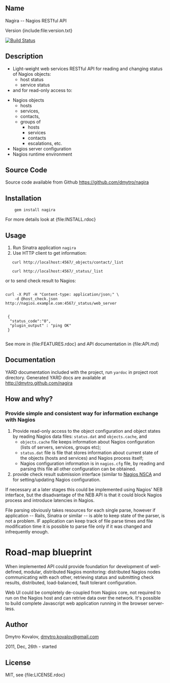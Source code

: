 ## Name

Nagira -- Nagios RESTful API

Version {include:file:version.txt}

[![Build Status](https://travis-ci.org/dmytro/nagira.png)](https://travis-ci.org/dmytro/nagira)

## Description

- Light-weight web services RESTful API for reading and changing status of Nagios objects:
  - host status 
  - service status
- and for read-only access to:
* Nagios objects 
  - hosts
  - services, 
  - contacts, 
  - groups of 
      - hosts
      - services
      - contacts
      - escalations, etc.
* Nagios server configuration
* Nagios runtime environment


## Source Code

Source code available from Github https://github.com/dmytro/nagira

## Installation

```
    gem install nagira
```    

For more details look at {file:INSTALL.rdoc}

## Usage

1. Run Sinatra application `nagira`
2. Use HTTP client to get information:

```
   curl http://localhost:4567/_objects/contact/_list
   
   curl http://localhost:4567/_status/_list
```

or to send check result to Nagios:

```shell

curl -X PUT -H "Content-type: application/json;" \
    -d @host_check.json http://nagios.example.com:4567/_status/web_server
    

 {
  "status_code":"0",
  "plugin_output" : "ping OK"
 }
 
```    
    
See more in {file:FEATURES.rdoc} and API documentation in {file:API.md}

## Documentation

YARD documentation included with the project, run `yardoc` in project root directory. Generated YARD docs are available at http://dmytro.github.com/nagira

## How and why?

### Provide simple and consistent way for information exchange with Nagios

1. Provide read-only access to the object configuration and object states by reading Nagios data files: `status.dat` and `objects.cache`, and 
   * `objects.cache` file keeps information about Nagios configuration (lists of servers, services, groups etc);
   * `status.dat` file is file that stores information about current state of the objects (hosts and services) and Nagios process itself;
   * Nagios configuration information is in `nagios.cfg` file, by reading and parsing this file all other configuration can be obtained. 
1. provide check result submission interface (similar to [Nagios NSCA](http://nagios.sourceforge.net/docs/3_0/addons.html) and for setting/updating Nagios configuration.


If necessary at a later stages this could be implemented using Nagios' NEB interface, but the disadvantage of the NEB API is that it could block Nagios process and introduce latencies in Nagios.

File parsing obviously takes resources for each single parse, however if application -- Rails, Sinatra or similar -- is able to keep state of the parser, is not a problem. IF application can keep track of file parse times and file modification time it is possible to parse file only if it was changed and infrequently enough.

# Road-map blueprint

When implemented API could provide foundation for development of well-defined, modular, distributed Nagios monitoring: distributed Nagios nodes communicating with each other, retrieving status and submitting check results, distributed, load-balanced, fault tolerant configuration.

Web UI could be completely de-coupled from Nagios core, not required to run on the Nagios host and can retrive data over the network. It's possible to build complete Javascript web application running in the browser server-less.

## Author

Dmytro Kovalov, dmytro.kovalov@gmail.com

2011, Dec, 26th  - started

## License

MIT, see {file:LICENSE.rdoc}
